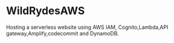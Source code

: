 # WildRydesAWS
Hosting a serverless website  using AWS IAM, Cognito,Lambda,API gateway,Amplify,codecommit and DynamoDB.
